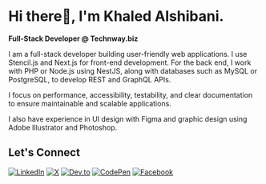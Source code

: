 # Hi there👋, I'm Khaled Alshibani.

**Full-Stack Developer @ Technway.biz**

I am a full-stack developer building user-friendly web applications. I use Stencil.js and Next.js for front-end development. For the back end, I work with PHP or Node.js using NestJS, along with databases such as MySQL or PostgreSQL, to develop REST and GraphQL APIs.

I focus on performance, accessibility, testability, and clear documentation to ensure maintainable and scalable applications.

I also have experience in UI design with Figma and graphic design using Adobe Illustrator and Photoshop.
  
## Let's Connect

[![LinkedIn](https://custom-icon-badges.demolab.com/badge/Linkedin-0A66C2?logo=linkedin-white&logoColor=fff)](https://linkedin.com/in/khaledsAlshibani)
[![X](https://img.shields.io/badge/X-%23000000.svg?logo=X&logoColor=white)](https://twitter.com/khaleds_saif)
[![Dev.to](https://img.shields.io/badge/Dev.to-0A0A0A?logo=devdotto&logoColor=white)](https://dev.to/khaledsAlshibani)
[![CodePen](https://img.shields.io/badge/CodePen-white?&logo=codepen&logoColor=black)](https://codepen.io/khaledsAlshibani)
[![Facebook](https://img.shields.io/badge/Facebook-%231877F2.svg?logo=Facebook&logoColor=white)](https://facebook.com/khaledsAlshibani)
